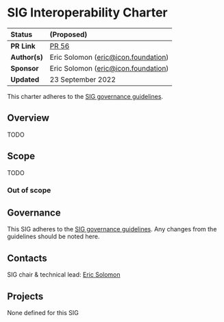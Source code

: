 # SIG Interoperability Charter

| Status        | (Proposed)       |
:-------------- |:---------------------------------------------------- |
| **PR Link**   | [PR 56](https://github.com/icon-project/community/pull/60)|
| **Author(s)** | Eric Solomon (eric@icon.foundation) |
| **Sponsor**   | Eric Solomon (eric@icon.foundation) |
| **Updated**   | 23 September 2022 |

This charter adheres to the [SIG governance guidelines](/guidelines/governance/sig-governance-guidelines.md).

## Overview

TODO

## Scope

TODO

### Out of scope

## Governance

This SIG adheres to the [SIG governance guidelines](/guidelines/governance/sig-governance-guidelines.md). Any changes from the guidelines should be noted here.

## Contacts

SIG chair & technical lead: [Eric Solomon](https://github.com/han-so1omon)

## Projects

None defined for this SIG
